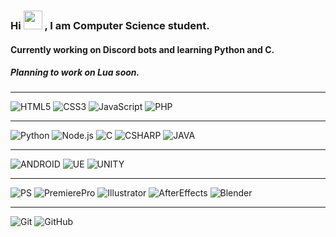 ### Hi <img src="https://media.tenor.com/SNL9_xhZl9oAAAAi/waving-hand-joypixels.gif" width="30px"> , I am Computer Science student.
#### Currently working on Discord bots and learning Python and C.
##### Planning to work on Lua soon.
<hr/>

![HTML5](https://img.shields.io/badge/-HTML5-222222?style=flat&logo=html5)
![CSS3](https://img.shields.io/badge/-CSS3-222222?style=flat&logo=css3)
![JavaScript](https://img.shields.io/badge/-JavaScript-222222?style=flat&logo=javascript)
![PHP](https://img.shields.io/badge/-PHP-222222?style=flat&logo=php)
<hr/>

![Python](https://img.shields.io/badge/-Python-222222?style=flat&logo=python)
![Node.js](https://img.shields.io/badge/-Node.js-222222?style=flat&logo=node.js)
![C](https://img.shields.io/badge/-C-222222?style=flat&logo=c)
![CSHARP](https://img.shields.io/badge/-CSharp-222222?style=flat&logo=csharp)
![JAVA](https://img.shields.io/badge/-Java-222222?style=flat&logo=java)
<hr/>

![ANDROID](https://img.shields.io/badge/-Android-222222?style=flat&logo=android)
![UE](https://img.shields.io/badge/-UnrealEngine-222222?style=flat&logo=unrealengine)
![UNITY](https://img.shields.io/badge/-Unity-222222?style=flat&logo=unity)
<hr/>

![PS](https://img.shields.io/badge/-Photoshop-222222?style=flat&logo=adobephotoshop)
![PremierePro](https://img.shields.io/badge/-PremierePro-222222?style=flat&logo=adobepremierepro)
![Illustrator](https://img.shields.io/badge/-Illustrator-222222?style=flat&logo=adobeillustrator)
![AfterEffects](https://img.shields.io/badge/-AfterEffects-222222?style=flat&logo=adobeaftereffects)
![Blender](https://img.shields.io/badge/-Blender-222222?style=flat&logo=blender)
<hr/>

![Git](https://img.shields.io/badge/-Git-222222?style=flat&logo=git&logoColor=F05032)
![GitHub](https://img.shields.io/badge/-GitHub-222222?style=flat&logo=github&logoColor=181717)
